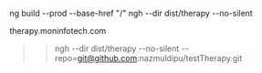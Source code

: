 ng build --prod --base-href "/"
ngh --dir dist/therapy --no-silent

therapy.moninfotech.com

> > ngh --dir dist/therapy --no-silent --repo=git@github.com:nazmuldipu/testTherapy.git
